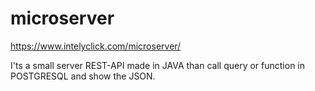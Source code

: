 # microserver
https://www.intelyclick.com/microserver/


I'ts a small server REST-API made in JAVA than call query or function in POSTGRESQL and show the JSON.
